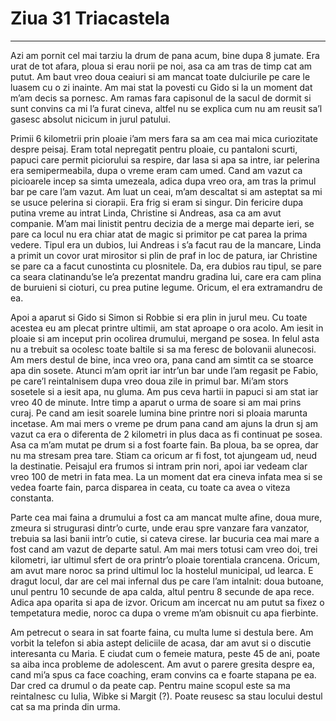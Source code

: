 
# Ziua 31 Triacastela

---

Azi am pornit cel mai tarziu la drum de pana acum, bine dupa 8 jumate. Era urat de tot afara, ploua si erau norii pe noi, asa ca am tras de timp cat am putut. Am baut vreo doua ceaiuri si am mancat toate dulciurile pe care le luasem cu o zi inainte. Am mai stat la povesti cu Gido si la un moment dat m’am decis sa pornesc. Am ramas fara capisonul de la sacul de dormit si sunt convins ca mi l’a furat cineva, altfel nu se explica cum nu am reusit sa’l gasesc absolut nicicum in jurul patului.

Primii 6 kilometrii prin ploaie i’am mers fara sa am cea mai mica curiozitate despre peisaj. Eram total nepregatit pentru ploaie, cu pantaloni scurti, papuci care permit piciorului sa respire, dar lasa si apa sa intre, iar pelerina era semipermeabila, dupa o vreme eram cam umed. Cand am vazut ca picioarele incep sa simta umezeala, adica dupa vreo ora, am tras la primul bar pe care l’am vazut. Am luat un ceai, m’am descaltat si am asteptat sa mi se usuce pelerina si ciorapii. Era frig si eram si singur. Din fericire dupa putina vreme au intrat Linda, Christine si Andreas, asa ca am avut companie. M’am mai linistit pentru decizia de a merge mai departe ieri, se pare ca locul nu era chiar atat de magic si primitor pe cat parea la prima vedere. Tipul era un dubios, lui Andreas i s’a facut rau de la mancare, Linda a primit un covor urat mirositor si plin de praf in loc de patura, iar Christine se pare ca a facut cunostinta cu plosnitele. Da, era dubios rau tipul, se pare ca seara clatinandu’se le’a prezentat mandru gradina lui, care era cam plina de buruieni si cioturi, cu prea putine legume. Oricum, el era extramandru de ea.

Apoi a aparut si Gido si Simon si Robbie si era plin in jurul meu. Cu toate acestea eu am plecat printre ultimii, am stat aproape o ora acolo. Am iesit in ploaie si am inceput prin ocolirea drumului, mergand pe sosea. In felul asta nu a trebuit sa ocolesc toate baltile si sa ma feresc de bolovanii alunecosi. Am mers destul de bine, inca vreo ora, pana cand am simtit ca se stoarce apa din sosete. Atunci m’am oprit iar intr’un bar unde l’am regasit pe Fabio, pe care’l reintalnisem dupa vreo doua zile in primul bar. Mi’am stors sosetele si a iesit apa, nu gluma. Am pus ceva hartii in papuci si am stat iar vreo 40 de minute. Intre timp a aparut o urma de soare si am mai prins curaj. Pe cand am iesit soarele lumina bine printre nori si ploaia marunta incetase. Am mai mers o vreme pe drum pana cand am ajuns la drun sj am vazut ca era o diferenta de 2 kilometri in plus daca as fi continuat pe sosea. Asa ca m’am mutat pe drum si a fost foarte fain. Ba ploua, ba se oprea, dar nu ma stresam prea tare. Stiam ca oricum ar fi fost, tot ajungeam ud, neud la destinatie. Peisajul era frumos si intram prin nori, apoi iar vedeam clar vreo 100 de metri in fata mea. La un moment dat era cineva infata mea si se vedea foarte fain, parca disparea in ceata, cu toate ca avea o viteza constanta.

Parte cea mai faina a drumului a fost ca am mancat multe afine, doua mure, zmeura si strugurasi dintr’o curte, unde erau spre vanzare fara vanzator, trebuia sa lasi banii intr’o cutie, si cateva cirese. Iar bucuria cea mai mare a fost cand am vazut de departe satul. Am mai mers totusi cam vreo doi, trei kilometri, iar ultimul sfert de ora printr’o ploaie torentiala crancena. Oricum, am avut mare noroc sa prind ultimul loc la hostelul municipal, ud learca. E dragut locul, dar are cel mai infernal dus pe care l’am intalnit: doua butoane, unul pentru 10 secunde de apa calda, altul pentru 8 secunde de apa rece. Adica apa oparita si apa de izvor. Oricum am incercat nu am putut sa fixez o tempetatura medie, noroc ca dupa o vreme m’am obisnuit cu apa fierbinte.

Am petrecut o seara in sat foarte faina, cu multa lume si destula bere. Am vorbit la telefon si abia astept deliciile de acasa, dar am avut si o discutie interesanta cu Maria. E ciudat cum o femeie matura, peste 45 de ani, poate sa aiba inca probleme de adolescent. Am avut o parere gresita despre ea, cand mi’a spus ca face coaching, eram convins ca e foarte stapana pe ea. Dar cred ca drumul o da peate cap. Pentru maine scopul este sa ma reintalnesc cu Iulia, Wibke si Margit (?). Poate reusesc sa stau locului destul cat sa ma prinda din urma.